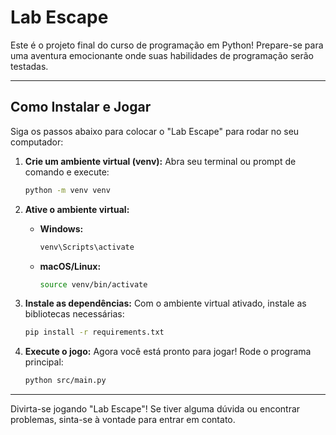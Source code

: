 # Lab Escape

Este é o projeto final do curso de programação em Python! Prepare-se para uma aventura emocionante onde suas habilidades de programação serão testadas.

---

## Como Instalar e Jogar

Siga os passos abaixo para colocar o "Lab Escape" para rodar no seu computador:

1.  **Crie um ambiente virtual (venv):**
    Abra seu terminal ou prompt de comando e execute:
    ```bash
    python -m venv venv
    ```

2.  **Ative o ambiente virtual:**
    -   **Windows:**
        ```bash
        venv\Scripts\activate
        ```
    -   **macOS/Linux:**
        ```bash
        source venv/bin/activate
        ```

3.  **Instale as dependências:**
    Com o ambiente virtual ativado, instale as bibliotecas necessárias:
    ```bash
    pip install -r requirements.txt
    ```

4.  **Execute o jogo:**
    Agora você está pronto para jogar! Rode o programa principal:
    ```bash
    python src/main.py
    ```

---

Divirta-se jogando "Lab Escape"! Se tiver alguma dúvida ou encontrar problemas, sinta-se à vontade para entrar em contato.

